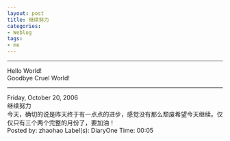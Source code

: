 ```yaml
---
layout: post
title: 继续努力
categories:
- Weblog
tags:
- me
---
```

**********
Hello World!    
Goodbye Cruel World!
**********
Friday, October 20, 2006    
继续努力    
今天，确切的说是昨天终于有一点点的进步，感觉没有那么颓废希望今天继续。仅仅只有三个两个完整的月份了，要加油！    
Posted by: zhaohao Label(s): DiaryOne Time: 00:05 